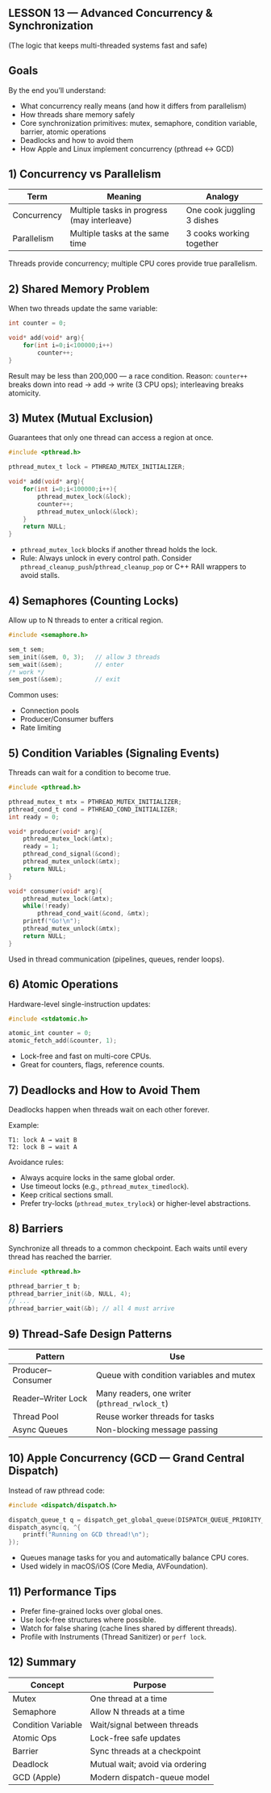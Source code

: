 ## LESSON 13 — Advanced Concurrency & Synchronization

(The logic that keeps multi-threaded systems fast and safe)

## Goals

By the end you’ll understand:

- What concurrency really means (and how it differs from parallelism)
- How threads share memory safely
- Core synchronization primitives: mutex, semaphore, condition variable, barrier, atomic operations
- Deadlocks and how to avoid them
- How Apple and Linux implement concurrency (pthread ↔ GCD)

## 1) Concurrency vs Parallelism

| Term        | Meaning                                      | Analogy                      |
|-------------|----------------------------------------------|------------------------------|
| Concurrency | Multiple tasks in progress (may interleave)  | One cook juggling 3 dishes   |
| Parallelism | Multiple tasks at the same time              | 3 cooks working together     |

Threads provide concurrency; multiple CPU cores provide true parallelism.

## 2) Shared Memory Problem

When two threads update the same variable:

```c
int counter = 0;

void* add(void* arg){
    for(int i=0;i<100000;i++)
        counter++;
}
```

Result may be less than 200,000 — a race condition. Reason: `counter++` breaks down into read → add → write (3 CPU ops); interleaving breaks atomicity.

## 3) Mutex (Mutual Exclusion)

Guarantees that only one thread can access a region at once.

```c
#include <pthread.h>

pthread_mutex_t lock = PTHREAD_MUTEX_INITIALIZER;

void* add(void* arg){
    for(int i=0;i<100000;i++){
        pthread_mutex_lock(&lock);
        counter++;
        pthread_mutex_unlock(&lock);
    }
    return NULL;
}
```

- `pthread_mutex_lock` blocks if another thread holds the lock.
- Rule: Always unlock in every control path. Consider `pthread_cleanup_push`/`pthread_cleanup_pop` or C++ RAII wrappers to avoid stalls.

## 4) Semaphores (Counting Locks)

Allow up to N threads to enter a critical region.

```c
#include <semaphore.h>

sem_t sem;
sem_init(&sem, 0, 3);   // allow 3 threads
sem_wait(&sem);         // enter
/* work */
sem_post(&sem);         // exit
```

Common uses:

- Connection pools
- Producer/Consumer buffers
- Rate limiting

## 5) Condition Variables (Signaling Events)

Threads can wait for a condition to become true.

```c
#include <pthread.h>

pthread_mutex_t mtx = PTHREAD_MUTEX_INITIALIZER;
pthread_cond_t cond = PTHREAD_COND_INITIALIZER;
int ready = 0;

void* producer(void* arg){
    pthread_mutex_lock(&mtx);
    ready = 1;
    pthread_cond_signal(&cond);
    pthread_mutex_unlock(&mtx);
    return NULL;
}

void* consumer(void* arg){
    pthread_mutex_lock(&mtx);
    while(!ready)
        pthread_cond_wait(&cond, &mtx);
    printf("Go!\n");
    pthread_mutex_unlock(&mtx);
    return NULL;
}
```

Used in thread communication (pipelines, queues, render loops).

## 6) Atomic Operations

Hardware-level single-instruction updates:

```c
#include <stdatomic.h>

atomic_int counter = 0;
atomic_fetch_add(&counter, 1);
```

- Lock-free and fast on multi-core CPUs.
- Great for counters, flags, reference counts.

## 7) Deadlocks and How to Avoid Them

Deadlocks happen when threads wait on each other forever.

Example:

```text
T1: lock A → wait B
T2: lock B → wait A
```

Avoidance rules:

- Always acquire locks in the same global order.
- Use timeout locks (e.g., `pthread_mutex_timedlock`).
- Keep critical sections small.
- Prefer try-locks (`pthread_mutex_trylock`) or higher-level abstractions.

## 8) Barriers

Synchronize all threads to a common checkpoint. Each waits until every thread has reached the barrier.

```c
#include <pthread.h>

pthread_barrier_t b;
pthread_barrier_init(&b, NULL, 4);
// ...
pthread_barrier_wait(&b); // all 4 must arrive
```

## 9) Thread-Safe Design Patterns

| Pattern            | Use                                      |
|--------------------|------------------------------------------|
| Producer–Consumer  | Queue with condition variables and mutex |
| Reader–Writer Lock | Many readers, one writer (`pthread_rwlock_t`) |
| Thread Pool        | Reuse worker threads for tasks           |
| Async Queues       | Non-blocking message passing             |

## 10) Apple Concurrency (GCD — Grand Central Dispatch)

Instead of raw pthread code:

```objective-c
#include <dispatch/dispatch.h>

dispatch_queue_t q = dispatch_get_global_queue(DISPATCH_QUEUE_PRIORITY_DEFAULT, 0);
dispatch_async(q, ^{
    printf("Running on GCD thread!\n");
});
```

- Queues manage tasks for you and automatically balance CPU cores.
- Used widely in macOS/iOS (Core Media, AVFoundation).

## 11) Performance Tips

- Prefer fine-grained locks over global ones.
- Use lock-free structures where possible.
- Watch for false sharing (cache lines shared by different threads).
- Profile with Instruments (Thread Sanitizer) or `perf lock`.

## 12) Summary

| Concept           | Purpose                            |
|-------------------|------------------------------------|
| Mutex             | One thread at a time               |
| Semaphore         | Allow N threads at a time          |
| Condition Variable| Wait/signal between threads        |
| Atomic Ops        | Lock-free safe updates             |
| Barrier           | Sync threads at a checkpoint       |
| Deadlock          | Mutual wait; avoid via ordering    |
| GCD (Apple)       | Modern dispatch-queue model        |